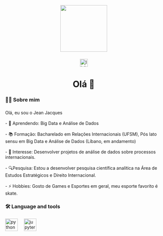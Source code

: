 <!--
**JeanJ4cques/JeanJ4cques** is a ✨ _special_ ✨ repository because its `README.md` (this file) appears on your GitHub profile.
###
-->
<div align="center">
  <img height="150" src="https://media4.giphy.com/media/v1.Y2lkPTc5MGI3NjExMXY3eTVmamw2YzNmZ3RpZWtkeGVuMTNvNmY0M3ZmZmM4aW1sdndpbCZlcD12MV9pbnRlcm5hbF9naWZfYnlfaWQmY3Q9cw/XcGZkaNyGDBx1DHVsB/giphy.gif"  />
</div>

###

<div align="center">
  <a href="https://www.linkedin.com/in/-jean-jacques-/" target="_blank">
    <img src="https://img.shields.io/static/v1?message=LinkedIn&logo=linkedin&label=&color=0077B5&logoColor=white&labelColor=&style=for-the-badge" height="25" alt="linkedin logo"  />
  </a>
</div>

###

<h1 align="center">Olá 👋</h1>

###

<h3 align="left">👩‍💻  Sobre mim</h3>

###

<p align="left">Olá, eu sou o Jean Jacques <br><br>- 🌱 Aprendendo: Big Data e Análise de Dados <br><br>- 📚 Formação:  Bacharelado em Relações Internacionais (UFSM), Pós  lato sensu em Big Data e Análise de Dados (Líbano, em andamento)<br><br>- 🤔 Interesse: Desenvolver projetos de análise de dados sobre processos internacionais. <br><br>- 🔍Pesquisa: Estou a desenvolver pesquisa científica analítica na Área de Estudos Estratégicos e Direito Internacional. <br><br>- ⚡ Hobbies: Gosto de Games e Esportes em geral, meu esporte favorito é skate. </p>

###

<h3 align="left">🛠 Language and tools</h3>

###

<div align="left">
  <img src="https://cdn.jsdelivr.net/gh/devicons/devicon/icons/python/python-original.svg" height="40" alt="python logo"  />
  <img width="12" />
  <img src="https://cdn.jsdelivr.net/gh/devicons/devicon/icons/jupyter/jupyter-original.svg" height="40" alt="jupyter logo"  />
</div>

###



